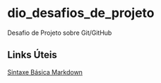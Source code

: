 # dio_desafios_de_projeto
Desafio de Projeto sobre Git/GitHub

## Links Úteis
[Sintaxe Básica Markdown](https://www.markdownguide.org/basic-syntax/)
